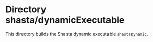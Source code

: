 # Directory shasta/dynamicExecutable

This directory builds the Shasta dynamic executable `shastaDynamic`.

